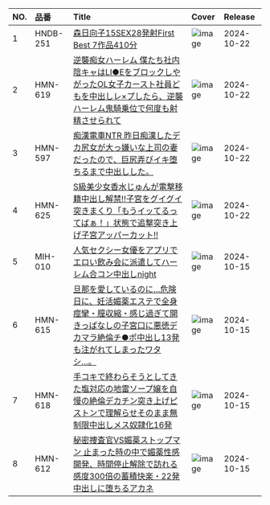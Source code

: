 |NO.|品番|Title|Cover|Release|
|:---|:---|:---|:---|:---|
1|HNDB-251|[森日向子15SEX28発射First Best 7作品410分](https://www.avmoive.top/index.php/archives/58179/)|![image](https://cdn.up-timely.com/image/25/content/76163/AB2OZsFehgrxFLP2m8MVS35e1h1NwGEaSY5ULtOi.jpg)|2024-10-22
2|HMN-619|[逆襲痴女ハーレム 僕たち社内陰キャはLI●EをブロックしやがったOL女子カースト社員どもを中出しレ×プしたら、逆襲ハーレム鬼騎乗位で何度も射精させられて](https://www.avmoive.top/index.php/archives/58178/)|![image](https://cdn.up-timely.com/image/25/content/76162/wLpmOU23kkqpNSYjqbzefIon57cTcCfVAYhRIopS.jpg)|2024-10-22
3|HMN-597|[痴漢電車NTR 昨日痴漢したデカ尻女が大っ嫌いな上司の妻だったので、巨尻弄びイキ堕ちるまで中出しした。](https://www.avmoive.top/index.php/archives/58177/)|![image](https://cdn.up-timely.com/image/25/content/76161/XICZFImC4g3UDSoRJmaEP91SsZrIjlcub053OMqf.jpg)|2024-10-22
4|HMN-625|[S級美少女香水じゅんが電撃移籍中出し解禁!!子宮をグイグイ突きまくり「もうイッてるってばぁ！」状態で追撃突き上げ子宮アッパーカット!!](https://www.avmoive.top/index.php/archives/58176/)|![image](https://cdn.up-timely.com/image/25/content/76160/RYaMCVSo2yxBuYpDgTwzgIU94mTFTjdWRGHY3p9X.jpg)|2024-10-22
5|MIH-010|[人気セクシー女優をアプリでエロい飲み会に派遣してハーレム合コン中出しnight](https://www.avmoive.top/index.php/archives/57520/)|![image](https://cdn.up-timely.com/image/25/content/76022/0WbtBXkH0lqqQ23VaEKr4EHixg1WxxROyS3pQQSA.jpg)|2024-10-15
6|HMN-615|[旦那を愛しているのに…危険日に、妊活媚薬エステで全身痙攣・膣収縮・感じ過ぎて開きっぱなしの子宮口に悪徳デカマラ絶倫チ●ポ中出し13発も注がれてしまったワタシ…。](https://www.avmoive.top/index.php/archives/57519/)|![image](https://cdn.up-timely.com/image/25/content/76024/eZqN1BVcpWCL4fp4LFEnxsmOYGeuo4tvnuN7ivrI.jpg)|2024-10-15
7|HMN-618|[手コキで終わらそうとしてきた塩対応の地雷ソープ嬢を自慢の絶倫デカチン突き上げピストンで理解らせそのまま無制限中出しメス奴隷化16発](https://www.avmoive.top/index.php/archives/57518/)|![image](https://cdn.up-timely.com/image/25/content/76023/ACLmwCTRccV0HTFlguC3sq3820hdOQXjpxA24q5C.jpg)|2024-10-15
8|HMN-612|[秘密捜査官VS媚薬ストップマン 止まった時の中で媚薬性感開発、時間停止解除で訪れる感度300倍の蓄積快楽・22発中出しに堕ちるアカネ](https://www.avmoive.top/index.php/archives/57517/)|![image](https://cdn.up-timely.com/image/25/content/76021/XSLluuRXlzcwHiiEPak1MAIABc47bVSbdF00BGHA.jpg)|2024-10-15